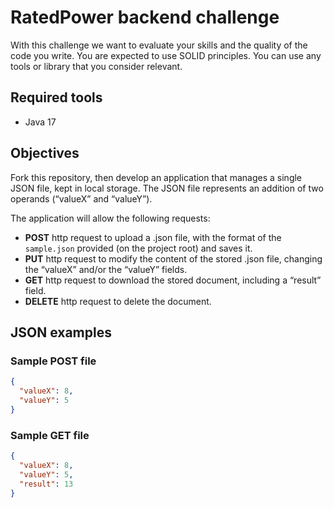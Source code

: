 # RatedPower backend challenge

With this challenge we want to evaluate your skills and the quality of the code you write. You are expected to use SOLID principles. You can use any tools or library that you consider relevant.

## Required tools
- Java 17

## Objectives

Fork this repository, then develop an application that manages a single JSON file, kept in local storage. The JSON file represents an addition of two operands (“valueX” and “valueY”).

The application will allow the following requests:

- **POST** http request to upload a .json file, with the format of the `sample.json` provided (on the project root) and saves it.
- **PUT** http request to modify the content of the stored .json file, changing the “valueX” and/or the “valueY” fields.
- **GET** http request to download the stored document, including a “result” field.
- **DELETE** http request to delete the document.

## JSON examples

### Sample POST file

```json
{
  "valueX": 8,
  "valueY": 5
}
```

### Sample GET file

```json
{
  "valueX": 8,
  "valueY": 5,
  "result": 13
} 
```
